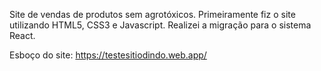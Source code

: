 Site de vendas de produtos sem agrotóxicos.
Primeiramente fiz o site utilizando HTML5, CSS3 e Javascript. Realizei a migração para o sistema React.

Esboço do site: https://testesitiodindo.web.app/
